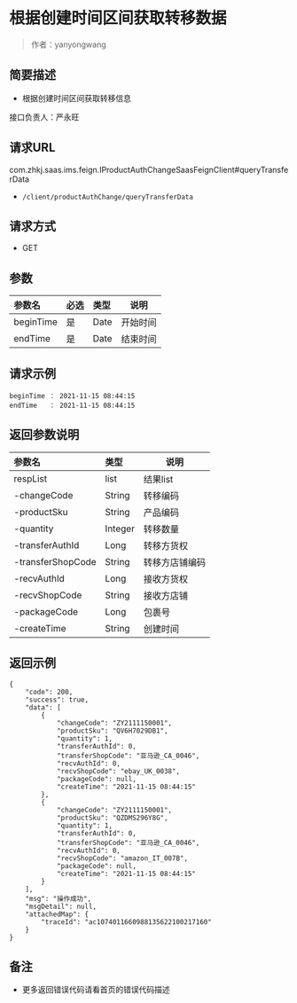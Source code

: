 # 根据创建时间区间获取转移数据

> 作者：yanyongwang

## 简要描述

- 根据创建时间区间获取转移信息

接口负责人：严永旺

## 请求URL
com.zhkj.saas.ims.feign.IProductAuthChangeSaasFeignClient#queryTransferData
- `/client/productAuthChange/queryTransferData`
  
## 请求方式
- GET 

## 参数

|参数名|必选|类型|说明|
|:----    |:---|:----- |-----   |
|beginTime|是|Date|开始时间|
|endTime|是|Date|结束时间|
## 请求示例 
```
beginTime ： 2021-11-15 08:44:15
endTime   ： 2021-11-15 08:44:15
```

## 返回参数说明 

|参数名|类型|说明|
|:-----  |:-----|-----                           |
|respList |list |结果list|
|-changeCode|String|转移编码|
|-productSku|String|产品编码|
|-quantity|Integer|转移数量|
|-transferAuthId|Long|转移方货权|
|-transferShopCode|String|转移方店铺编码|
|-recvAuthId|Long|接收方货权|
|-recvShopCode|String|接收方店铺|
|-packageCode|Long|包裹号|
|-createTime|String|创建时间|
## 返回示例 

```
{
    "code": 200,
    "success": true,
    "data": [
        {
            "changeCode": "ZY2111150001",
            "productSku": "QV6H7029DB1",
            "quantity": 1,
            "transferAuthId": 0,
            "transferShopCode": "亚马逊_CA_0046",
            "recvAuthId": 0,
            "recvShopCode": "ebay_UK_0038",
            "packageCode": null,
            "createTime": "2021-11-15 08:44:15"
        },
        {
            "changeCode": "ZY2111150001",
            "productSku": "QZDMS296Y8G",
            "quantity": 1,
            "transferAuthId": 0,
            "transferShopCode": "亚马逊_CA_0046",
            "recvAuthId": 0,
            "recvShopCode": "amazon_IT_007B",
            "packageCode": null,
            "createTime": "2021-11-15 08:44:15"
        }
    ],
    "msg": "操作成功",
    "msgDetail": null,
    "attachedMap": {
        "traceId": "ac1074011660988135622100217160"
    }
}
```

## 备注 

- 更多返回错误代码请看首页的错误代码描述